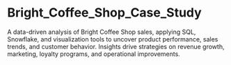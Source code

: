 # Bright_Coffee_Shop_Case_Study
A data-driven analysis of Bright Coffee Shop sales, applying SQL, Snowflake, and visualization tools to uncover product performance, sales trends, and customer behavior. Insights drive strategies on revenue growth, marketing, loyalty programs, and operational improvements.
